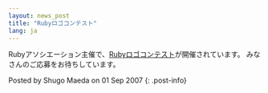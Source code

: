 ```yaml
---
layout: news_post
title: "Rubyロゴコンテスト"
lang: ja
---
```


Rubyアソシエーション主催で、[Rubyロゴコンテスト][1]が開催されています。 みなさんのご応募をお待ちしています。

Posted by Shugo Maeda on 01 Sep 2007
{: .post-info}



[1]: http://www.ruby-assn.org/logo-contest.html.ja 
